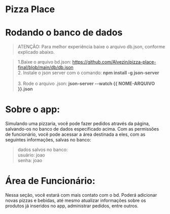 # Pizza Place



# Rodando o banco de dados
>ATENÇÃO: Para melhor experiência baixe o arquivo db.json, conforme explicado abaixo.

>1.Baixe o arquivo bd.json:
>   https://github.com/Alvezin/pizza-place-final/blob/main/db/db.json
>   <br>
>2. Instale o json server com o comando:
>   <strong> npm install -g json-server </strong>
>    <br><br>
>3. Rode o arquivo .json: <strong> json-server --watch {{ NOME-ARQUIVO }}.json </strong>

# Sobre o app:

Simulando uma pizzaria, você pode fazer pedidos através da página, salvando-os no banco de dados especificado acima. Com as
permissões de funcionário, você pode acessar a área destinada a eles, com as seguintes informações, salvas no banco:
>dados salvos no banco: <br>
>usuário: joao <br>
>senha: joao

# Área de Funcionário:
Nessa seção, você estará com mais contato com o bd. Poderá adicionar novas pizzas e bebidas, até mesmo atualizar informações sobre os produtos
já inseridos no app, administrar pedidos, entre outros.
